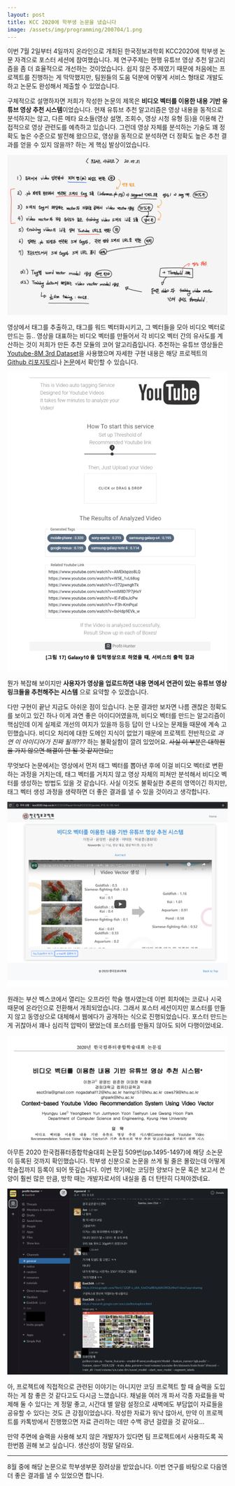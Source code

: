 ```yaml
---
layout: post
title: KCC 2020에 학부생 논문을 냈습니다
image: /assets/img/programming/200704/1.png
---
```


이번 7월 2일부터 4일까지 온라인으로 개최된 한국정보과학회 KCC2020에 학부생 논문 자격으로 포스터 세션에 참여했습니다.
제 연구주제는 현행 유튜브 영상 추천 알고리즘을 좀 더 효율적으로 개선하는 것이었습니다.
쉽지 않은 주제였기 때문에 처음에는 프로젝트를 진행하는 게 막막했지만, 팀원들의 도움 덕분에 어떻게 서비스 형태로 개발도 하고 논문도 완성해서 제출할 수 있었습니다.

구체적으로 설명하자면 저희가 작성한 논문의 제목은 **비디오 벡터를 이용한 내용 기반 유튜브 영상 추천 시스템**이었습니다.
현재 유튜브 추천 알고리즘은 영상 내용을 동적으로 분석하지는 않고, 다른 메타 요소들(영상 설명, 조회수, 영상 시청 유형 등)을 이용해 간접적으로 영상 관련도를 예측하고 있습니다.
그런데 영상 자체를 분석하는 기술도 꽤 정확도 높은 수준으로 발전해 왔으므로, 영상을 동적으로 분석하면 더 정확도 높은 추천 결과를 얻을 수 있지 않을까? 하는 게 핵심 발상이었습니다.

![2](/assets/img/programming/200704/2.png)

영상에서 태그를 추출하고, 태그를 워드 벡터화시키고, 그 벡터들을 모아 비디오 벡터로 만드는 등..
영상을 대표하는 비디오 벡터를 만들어서 각 비디오 벡터 간의 유사도를 계산하는 것이 저희가 만든 추천 모듈의 코어 알고리즘입니다.
추천하는 유튜브 영상들은 [Youtube-8M 3rd Dataset](https://research.google.com/youtube8m/download.html)을 사용했으며
자세한 구현 내용은 해당 프로젝트의 [Github 리포지토리](https://github.com/Esot3riA/youtube-video-recommender)나
[논문](https://github.com/Esot3riA/youtube-video-recommender/blob/master/200608_KCC_%EB%B9%84%EB%94%94%EC%98%A4_%EB%B2%A1%ED%84%B0%EB%A5%BC_%EC%9D%B4%EC%9A%A9%ED%95%9C_%EB%82%B4%EC%9A%A9_%EA%B8%B0%EB%B0%98_%EC%9C%A0%ED%8A%9C%EB%B8%8C_%EC%98%81%EC%83%81_%EC%B6%94%EC%B2%9C_%EC%8B%9C%EC%8A%A4%ED%85%9C.pdf)에서 확인할 수 있습니다.

![5](/assets/img/programming/200704/5.png)

뭔가 복잡해 보이지만 **사용자가 영상을 업로드하면 내용 면에서 연관이 있는 유튜브 영상 링크들을 추천해주는 시스템** 으로 요약할 수 있겠습니다.

다만 구현이 끝난 지금도 아쉬운 점이 있습니다. 논문 결과만 보자면 나름 괜찮은 정확도를 보이고 있긴 하나
이게 과연 좋은 아이디어였을까, 비디오 벡터를 만드는 알고리즘이 핵심인데 이게 실제로 개선의 여지가 있을까 등등 답이 안 나오는 문제들 때문에 계속 고민했습니다.
비디오 처리에 대한 도메인 지식이 없었기 때문에 프로젝트 전반적으로 *과연 이 아이디어가 진짜 될까???* 하는 불확실함이 깔려 있었어요.
~~사실 이 부분은 대학원을 가지 않으면 해결이 안 될 것 같지만요;;~~

무엇보다 논문에서는 영상에서 먼저 태그 벡터를 뽑아낸 후에 이걸 비디오 벡터로 변환하는 과정을 거치는데,
태그 벡터를 거치지 않고 영상 자체의 피쳐만 분석해서 비디오 벡터를 생성하는 방법도 있을 것 같습니다.
사실 이것도 불확실한 추론의 영역이긴 하지만, 태그 벡터 생성 과정을 생략하면 더 좋은 결과를 낼 수 있을 것이라고 생각합니다.

![3](/assets/img/programming/200704/4.png)

원래는 부산 벡스코에서 열리는 오프라인 학술 행사였는데 이번 회차에는 코로나 시국 때문에 온라인으로 전환해서 개최되었습니다.
그래서 포스터 세션이지만 포스터를 만들지 않고 동영상으로 대체해서 웹에다가 공개하는 식으로 진행되었습니다.
포스터 만드는 게 귀찮아서 꽤나 심리적 압박이 됐었는데 포스터를 만들지 않아도 되어 다행이었네요. 

![4](/assets/img/programming/200704/3.png)

아무튼 2020 한국컴퓨터종합학술대회 논문집 509번(pp.1495-1497)에 해당 소논문이 등록된 것까지 확인했습니다.
학부생 신분으로 논문을 쓰게 될 줄은 몰랐는데 어떻게 학술집까지 등록이 되어 뜻깊습니다.
이번 학기에는 코딩한 양보다 논문 혹은 보고서 쓴 양이 훨씬 많은 만큼, 방학 때는 개발자로서의 내실을 좀 더 탄탄히 다져야겠네요.

![6](/assets/img/programming/200704/6.png)

아, 프로젝트에 직접적으로 관련된 이야기는 아니지만 코딩 프로젝트 할 때 슬랙을 도입하는 게 참 좋은 것 같다고도 다시금 느꼈습니다.
채널을 여러 개 파서 각종 자료들을 박제해 둘 수 있다는 게 정말 좋고, 시간대 별 알람 설정으로 새벽에도 부담없이 자료들을 공유할 수 있다는 것도 큰 강점이었습니다.
작성한 자료가 워낙 많아서, 만약 이 프로젝트를 카톡방에서 진행했으면 자료 관리하는 데만 수백 광년 걸렸을 것 같아요...

만약 주면에 슬랙을 사용해 보지 않은 개발자가 있다면 팀 프로젝트에서 사용하도록 꼭 한번쯤 권해 보고 싶습니다. 생산성이 정말 달라요.

---

8월 중에 해당 논문으로 학부생부문 장려상을 받았습니다. 이번 연구를 바탕으로 다음엔 더 좋은 결과를 낼 수 있었으면 합니다.
